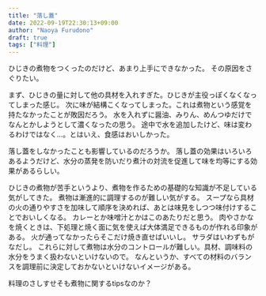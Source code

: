 ```yaml
---
title: "落し蓋"
date: 2022-09-19T22:30:13+09:00
author: "Naoya Furudono"
draft: true
tags: ["料理"]
---
```


ひじきの煮物をつくったのだけど、あまり上手にできなかった。
その原因をさぐりたい。

まず、ひじきの量に対して他の具材を入れすぎた。ひじきが主役っぽくなくなってしまった感じ。
次に味が結構こくなってしまった。これは煮物という感覚を持たなかったことが敗因だろう。
水を入れずに醤油、みりん、めんつゆだけでなんとかしようとして濃くなったの思う。
途中で水を追加したけど、味は変わるわけではなく...。とはいえ、食感はおいしかった。

落し蓋をしなかったことも影響しているのだろうか。
落し蓋の効果はいろいろあるようだけど、水分の蒸発を防いだり煮汁の対流を促進して味を均等にする効果があるらしい。

ひじきの煮物が苦手というより、煮物を作るための基礎的な知識が不足している気がしてきた。
煮物は漸進的に調理するのが難しい気がする。
スープなら具材の火の通りやすさを加味して順序を決めれば、あとは味見をしつつ味付けすることでおいしくなる。
カレーとか味噌汁とかはこのあたりだと思う。
肉やさかなを焼くときは、下処理と焼く面に気を使えば大体満足できるものが作れる印象がある。
火が通ってなかったらそこだけ焼き直せばいいし。
サラダはいわずもがなだし。
これらに対して煮物は水分のコントロールが難しい。具材、調味料の水分をうまく扱わないといけないので。
なんというか、すべての材料のバランスを調理前に決定しておかないといけないイメージがある。

料理のさしすせそも煮物に関するtipsなのか？

